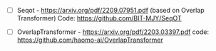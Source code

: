 - [ ] Seqot - https://arxiv.org/pdf/2209.07951.pdf (based on Overlap Transformer)
Code: https://github.com/BIT-MJY/SeqOT


- [ ] OverlapTransformer - https://arxiv.org/pdf/2203.03397.pdf
code: https://github.com/haomo-ai/OverlapTransformer




